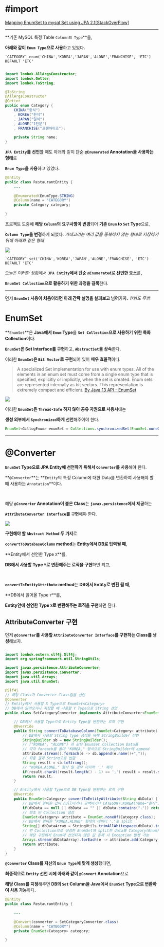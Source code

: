 # #import

[Mapping EnumSet to mysql Set using JPA 2.1[StackOverFlow]](https://stackoverflow.com/questions/42136578/mapping-enumset-to-mysql-set-using-jpa-2-1/46302681)

---



**기존 MySQL 특정 Table `Column의 Type`**을,

**아래와 같이 `Enum Type`으로 사용**하고 있었다.

```mysql
`CATEGORY` enum('CHINA','KOREA','JAPAN','ALONE','FRANCHISE', 'ETC') DEFAULT 'ETC'
```


```java

import lombok.AllArgsConstructor;
import lombok.Getter;
import lombok.ToString;

@ToString
@AllArgsConstructor
@Getter
public enum Category {
    CHINA("중식")
    , KOREA("한식")
    , JAPAN("일식")
    , ALONE("1인분")
    , FRANCHISE("프랜차이즈");
    
    private String name;
}

```
**`JPA Entity`를 선언**할 때도 아래와 같이 단순 **`@Enumerated` Annotation을 사용하는 형태**로

**`Enum Type`을 사용**하고 있었다.

```java
@Entity
public class RestaurantEntity {
	...
    
    @Enumerated(EnumType.STRING)
    @Column(name = "CATEGORY")
    private Category category;
    
}
```

프로젝트 도중에 **해당 `Column`의 요구사항이 변경**되어 **기존 `Enum` to `Set` Type**으로,

**`Column Type`을 변경**하게 되었다.
_카테고리는 여러 값을 중복하지 않는 형태로 저장하기 위해 아래와 같은 형태_


![](https://images.velog.io/images/gillog/post/5ffc75df-dded-4bdf-9caa-e54d7da60611/image.png)

```mysql
`CATEGORY` set('CHINA','KOREA','JAPAN','ALONE','FRANCHISE', 'ETC') DEFAULT 'ETC'
```


오늘은 이러한 상황에서 **`JPA Entity`에서 단순 `@Enumerated`로 선언한 요소**를,

**`EnumSet Collection`으로 활용하기 위한 과정을 길록**한다.

---

먼저 **`EnumSet` 사용이 처음이라면 아래 간략 설명을 살펴보고 넘어가자.**
_안봐도 무방_


# EnumSet


**`EnumSet`**은 **Java에서 `Enum` Type**을 **`Set Collection`으로 사용하기 위한 특화 Collection**이다.

**`EnumSet`은 Set Interface를 구현**하고, **`AbstractSet`을 상속**한다. 

이러한 **`EnumSet`은 `Bit Vector`로 구현**되어 있어 **매우 효율적**이다.


> A specialized Set implementation for use with enum types. 
All of the elements in an enum set must come from a single enum type 
that is specified, explicitly or implicitly, 
when the set is created. 
Enum sets are represented internally as bit vectors. 
This representation is extremely compact and efficient.
> [By Java 13 API - EnumSet](https://docs.oracle.com/en/java/javase/13/docs/api/java.base/java/util/EnumSet.html)


![](https://images.velog.io/images/gillog/post/9a8152e8-fbf0-485f-9b1d-399e08915961/image.png)

이러한 **`EnumSet`은 `Thread-Safe` 하지 않아 공유 자원으로 사용시**에는 

**생성 외부에서 `Synchronized`하게 선언**해주어야 한다.

```java
EnumSet<GillogEnum> enumSet = Collections.synchronizedSet(EnumSet.noneOf(GillogEnum.class));
```

---

# @Converter

**`EnumSet` Type으로 JPA Entity에 선언하기 위해서 `Converter`를 사용**해야 한다.


**`@Converter`**는 **`Entity`의 특정 Column에 대한 Data를 변환하여 사용해야 할 때 사용하는 `Annotation`**이다.


<br>

해당 **`@Converter` Annotation이 붙은 Class**는 **`javax.persistence`에서 제공**하는

**`AttributeConverter Interface`를 구현**해야 한다. 

![](https://images.velog.io/images/gillog/post/d8bfba8e-ec1a-4ac6-a2b5-864b60a7cd2c/image.png)


**구현해야 할 `Abstract Method` 두 가지**로

**`convertToDatabaseColumn` method**는 **Entity에서 DB로 입력될 때**,

**Entity에서 선언한 Type `X`**를,

**DB에서 사용할 Type `Y`로 변환해주는 로직을 구현**하면 되고,

<br>

**`convertToEntityAttribute` method**는 **DB에서 Entity로 변환 될 때**,

**DB에서 읽어올 Type `Y`**를, 

**Entity안에 선언한 Type `X`로 변환해주는 로직을 구현**하면 된다.


## AttributeConverter 구현

먼저 **`@Converter`를 사용할 `AttributeConverter Interface`를 구현하는 Class를 생성**해보자.


```java

import lombok.extern.slf4j.Slf4j;
import org.springframework.util.StringUtils;

import javax.persistence.AttributeConverter;
import javax.persistence.Converter;
import java.util.Arrays;
import java.util.EnumSet;

@Slf4j
// 해당 Class가 Converter Class임을 선언
@Converter
// Entity에서 사용할 X Type으로 EnumSet<Category>
// DB에서 읽어오거나 저장할 때 사용할 Y Type으로 String 선언
public class SetCategoryConverter implements AttributeConverter<EnumSet<Category>, String> {

    // DB에서 사용할 Type으로 Entity Type을 변환하는 로직 구현
    @Override
    public String convertToDatabaseColumn(EnumSet<Category> attribute) {
    	// DB에서 사용할 String Type 생성을 위해 StringBuilder 선언
        StringBuilder sb = new StringBuilder();
        // ["KOREA", "ALONE"] 과 같은 EnumSet Collection Data를
        // 각각 foreach를 돌며 "KOREA," 형식으로 StringBuilder에 append
        attribute.stream().forEach(e -> sb.append(e.name()+","));
        // 최종 결과 String으로 변환
        String result = sb.toString();
        // "KOREA,ALONE," 형식 일 경우 마지막 ',' 제거
        if(result.charAt(result.length() - 1) == ',') result = result.substring(0, result.length() - 1);
        return result;
    }

    // Entity에서 사용할 Type으로 DB Type을 변환하는 로직 구현
    @Override
    public EnumSet<Category> convertToEntityAttribute(String dbData) {
        // DB에서 읽어온 값이 null이거나 공백이거나 CATEGORY.KOREA(name="한식") 형태로 읽어올 경우 제외
        if(dbData == null || dbData == "" || dbData.contains(".")) return EnumSet.noneOf(Category.class);
        // 최초 빈 Collection 생성
        EnumSet<Category> attribute = EnumSet.noneOf(Category.class);
        // DB에서 읽어온 "KOREA,ALONE" 형태의 데이터 ','로 split
        String[] dbDataArray = StringUtils.trimAllWhitespace(dbData).toUpperCase().split(",");
        // 빈 Collection으로 생성한 EnumSet에 split한 data를 Category(Enum) .valueOf로 생성
        // 해당 구문에서 Enum에 선언되지 않은 값 존재 시 Exception 발생 가능
        Arrays.stream(dbDataArray).forEach(e -> attribute.add(Category.valueOf(e)));
        return attribute;
    }
}
```

**`@Converter` Class를 자신의 `Enum Type`에 맞게 생성**했다면,

**최종적으로 `Entity` 선언 시에 아래와 같이 `@Convert` Annotation**으로

**해당 Class를 지정**해주면 **DB의 `Set` Column을 Java에서 `EnumSet` Type으로 변환하여 사용 가능**하다.


```java
@Entity
public class RestaurantEntity {

    ...
    
    @Convert(converter = SetCategoryConverter.class)
    @Column(name = "CATEGORY")
    private EnumSet<Category> category;
    
}
```
